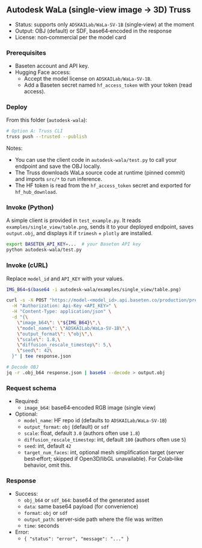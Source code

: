 ## Autodesk WaLa (single‑view image → 3D) Truss

- Status: supports only `ADSKAILab/WaLa-SV-1B` (single‑view) at the moment
- Output: OBJ (default) or SDF, base64‑encoded in the response
- License: non‑commercial per the model card

### Prerequisites
- Baseten account and API key.
- Hugging Face access:
  - Accept the model license on `ADSKAILab/WaLa-SV-1B`.
  - Add a Baseten secret named `hf_access_token` with your token (read access).

### Deploy
From this folder (`autodesk-wala`):

```bash
# Option A: Truss CLI
truss push --trusted --publish
```

Notes:
- You can use the client code in `autodesk-wala/test.py` to call your endpoint and save the OBJ locally.
- The Truss downloads WaLa source code at runtime (pinned commit) and imports `src/*` to run inference.
- The HF token is read from the `hf_access_token` secret and exported for `hf_hub_download`.

### Invoke (Python)
A simple client is provided in `test_example.py`. It reads `examples/single_view/table.png`, sends it to your deployed endpoint, saves `output.obj`, and displays it if `trimesh` + `plotly` are installed.

```bash
export BASETEN_API_KEY=...  # your Baseten API key
python autodesk-wala/test.py
```

### Invoke (cURL)
Replace `model_id` and `API_KEY` with your values.

```bash
IMG_B64=$(base64 -i autodesk-wala/examples/single_view/table.png)

curl -s -X POST "https://model-<model_id>.api.baseten.co/production/predict" \
  -H "Authorization: Api-Key <API_KEY>" \
  -H "Content-Type: application/json" \
  -d "{\
    \"image_b64\": \"${IMG_B64}\",\
    \"model_name\": \"ADSKAILab/WaLa-SV-1B\",\
    \"output_format\": \"obj\",\
    \"scale\": 1.8,\
    \"diffusion_rescale_timestep\": 5,\
    \"seed\": 42\
  }" | tee response.json

# Decode OBJ
jq -r .obj_b64 response.json | base64 --decode > output.obj
```

### Request schema
- Required:
  - `image_b64`: base64‑encoded RGB image (single view)
- Optional:
  - `model_name`: HF repo id (defaults to `ADSKAILab/WaLa-SV-1B`)
  - `output_format`: `obj` (default) or `sdf`
  - `scale`: float, default `3.0` (authors often use `1.8`)
  - `diffusion_rescale_timestep`: int, default `100` (authors often use `5`)
  - `seed`: int, default `42`
  - `target_num_faces`: int, optional mesh simplification target (server best‑effort; skipped if Open3D/libGL unavailable). For Colab‑like behavior, omit this.

### Response
- Success:
  - `obj_b64` or `sdf_b64`: base64 of the generated asset
  - `data`: same base64 payload (for convenience)
  - `format`: `obj` or `sdf`
  - `output_path`: server‑side path where the file was written
  - `time`: seconds
- Error:
  - `{ "status": "error", "message": "..." }`
